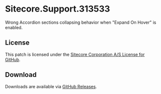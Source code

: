 # Sitecore.Support.313533
Wrong Accordion sections collapsing behavior when &quot;Expand On Hover&quot; is enabled.

## License  
This patch is licensed under the [Sitecore Corporation A/S License for GitHub](https://github.com/sitecoresupport/Sitecore.Support.313533/blob/master/LICENSE).  

## Download  
Downloads are available via [GitHub Releases](https://github.com/sitecoresupport/Sitecore.Support.313533/releases).  
